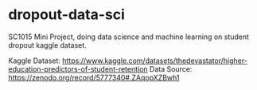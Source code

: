 # dropout-data-sci
SC1015 Mini Project, doing data science and machine learning on student dropout kaggle dataset.  

Kaggle Dataset: https://www.kaggle.com/datasets/thedevastator/higher-education-predictors-of-student-retention
Data Source: https://zenodo.org/record/5777340#.ZAqopXZBwh1 